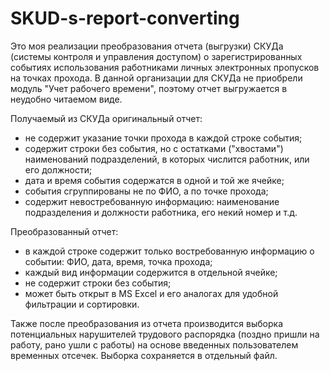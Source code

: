# SKUD-s-report-converting

Это моя реализации преобразования отчета (выгрузки) СКУДа (системы контроля и управления доступом) о зарегистрированных событиях использования работниками личных электронных пропусков на точках прохода. В данной организации для СКУДа не приобрели модуль "Учет рабочего времени", поэтому отчет выгружается в неудобно читаемом виде. 

Получаемый из СКУДа оригинальный отчет:
* не содержит указание точки прохода в каждой строке события;
* содержит строки без события, но с остатками ("хвостами") наименований подразделений, в которых числится работник, или его должности; 
* дата и время события содержатся в одной и той же ячейке;
* события сгруппированы не по ФИО, а по точке прохода;
* содержит невостребованную информацию: наименование подразделения и должности работника, его некий номер и т.д.

Преобразованный отчет:
* в каждой строке содержит только востребованную информацию о событии: ФИО, дата, время, точка прохода;
* каждый вид информации содержится в отдельной ячейке;
* не содержит строки без события;
* может быть открыт в MS Excel и его аналогах для удобной фильтрации и сортировки.

Также после преобразования из отчета производится выборка потенциальных нарушителей трудового распорядка (поздно пришли на работу, рано ушли с работы) на основе введенных пользователем временных отсечек. Выборка сохраняется в отдельный файл.
